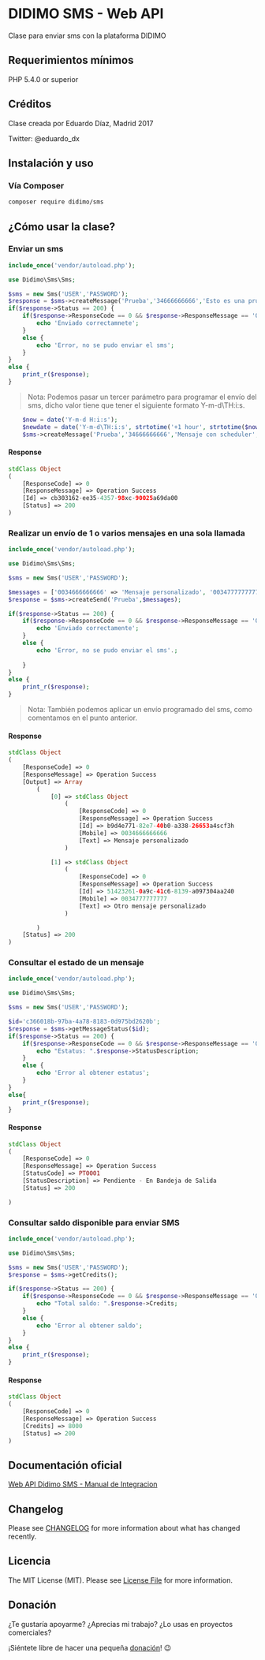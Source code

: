 DIDIMO SMS - Web API
=========================

Clase para enviar sms con la plataforma DIDIMO


## Requerimientos mínimos

PHP 5.4.0 or superior

## Créditos

Clase creada por Eduardo Díaz, Madrid 2017

Twitter: @eduardo_dx


## Instalación y uso

### Vía Composer
```bash
composer require didimo/sms
```

## ¿Cómo usar la clase?

### Enviar un sms

```php
include_once('vendor/autoload.php');

use Didimo\Sms\Sms;

$sms = new Sms('USER','PASSWORD');
$response = $sms->createMessage('Prueba','34666666666','Esto es una prueba');
if($response->Status == 200) {
    if($response->ResponseCode == 0 && $response->ResponseMessage == 'Operation Success') {
        echo 'Enviado correctamnete';
    }
    else {
        echo 'Error, no se pudo enviar el sms';
    }
}
else {
    print_r($response);
}

```
> Nota: Podemos pasar un tercer parámetro para programar el envío del sms, dicho valor tiene que tener el siguiente formato Y-m-d\TH:i:s.

```php
    $now = date('Y-m-d H:i:s');
    $newdate = date('Y-m-d\TH:i:s', strtotime('+1 hour', strtotime($now)));
    $sms->createMessage('Prueba','34666666666','Mensaje con scheduler',$newdate);
```


#### Response

```php
stdClass Object
(
    [ResponseCode] => 0
    [ResponseMessage] => Operation Success
    [Id] => cb303162-ee35-4357-98xc-90025a69da00
    [Status] => 200
)
```


### Realizar un envío de 1 o varios mensajes en una sola llamada

```php
include_once('vendor/autoload.php');

use Didimo\Sms\Sms;

$sms = new Sms('USER','PASSWORD');

$messages = ['0034666666666' => 'Mensaje personalizado', '0034777777777' => 'Otro mensaje personalizado'];
$response = $sms->createSend('Prueba',$messages);

if($response->Status == 200) {
    if($response->ResponseCode == 0 && $response->ResponseMessage == 'Operation Success') {
        echo 'Enviado correctamente';        
    }
    else {
        echo 'Error, no se pudo enviar el sms'.;
        
    }
}
else {
    print_r($response);
}

```

> Nota: También podemos aplicar un envío programado del sms, como comentamos en el punto anterior.

#### Response

```php
stdClass Object
(
    [ResponseCode] => 0
    [ResponseMessage] => Operation Success
    [Output] => Array
        (
            [0] => stdClass Object
                (
                    [ResponseCode] => 0
                    [ResponseMessage] => Operation Success
                    [Id] => b9d4e771-82e7-40b0-a338-26653a4scf3h
                    [Mobile] => 0034666666666
                    [Text] => Mensaje personalizado
                )

            [1] => stdClass Object
                (
                    [ResponseCode] => 0
                    [ResponseMessage] => Operation Success
                    [Id] => 51423261-0a9c-41c6-8139-a097304aa240
                    [Mobile] => 0034777777777
                    [Text] => Otro mensaje personalizado
                )

        )
    [Status] => 200
)

```

### Consultar el estado de un mensaje
```php
include_once('vendor/autoload.php');

use Didimo\Sms\Sms;

$sms = new Sms('USER','PASSWORD');

$id='c366018b-97ba-4a78-8183-0d975bd2620b';
$response = $sms->getMessageStatus($id);
if($response->Status == 200) {
    if($response->ResponseCode == 0 && $response->ResponseMessage == 'Operation Success') {
        echo "Estatus: ".$response->StatusDescription;        
    }
    else {
        echo 'Error al obtener estatus';
    }
}
else{
    print_r($response);
}


```

#### Response
```php
stdClass Object
(
    [ResponseCode] => 0
    [ResponseMessage] => Operation Success
    [StatusCode] => PT0001
    [StatusDescription] => Pendiente - En Bandeja de Salida
    [Status] => 200

)

```


### Consultar saldo disponible para enviar SMS

```php
include_once('vendor/autoload.php');

use Didimo\Sms\Sms;

$sms = new Sms('USER','PASSWORD');
$response = $sms->getCredits();

if($response->Status == 200) {
    if($response->ResponseCode == 0 && $response->ResponseMessage == 'Operation Success') {
        echo "Total saldo: ".$response->Credits;        
    }
    else {
        echo 'Error al obtener saldo';
    }
}
else {
    print_r($response);
}

```

#### Response
```php
stdClass Object
(
    [ResponseCode] => 0
    [ResponseMessage] => Operation Success
    [Credits] => 8000
    [Status] => 200
)

```
## Documentación oficial
[Web API Didimo SMS - Manual de Integracion](https://goo.gl/j0yKRP)


## Changelog

Please see [CHANGELOG](CHANGELOG.md) for more information about what has changed recently.

## Licencia

The MIT License (MIT). Please see [License File](LICENSE.md) for more information.

## Donación

¿Te gustaría apoyarme?
¿Aprecias mi trabajo?
¿Lo usas en proyectos comerciales?

¡Siéntete libre de hacer una pequeña [donación](https://www.paypal.com/cgi-bin/webscr?cmd=_donations&business=ssh%2eeduardo%40gmail%2ecom&lc=ES&currency_code=EUR&bn=PP%2dDonationsBF%3abtn_donate_LG%2egif%3aNonHosted)! :wink:
